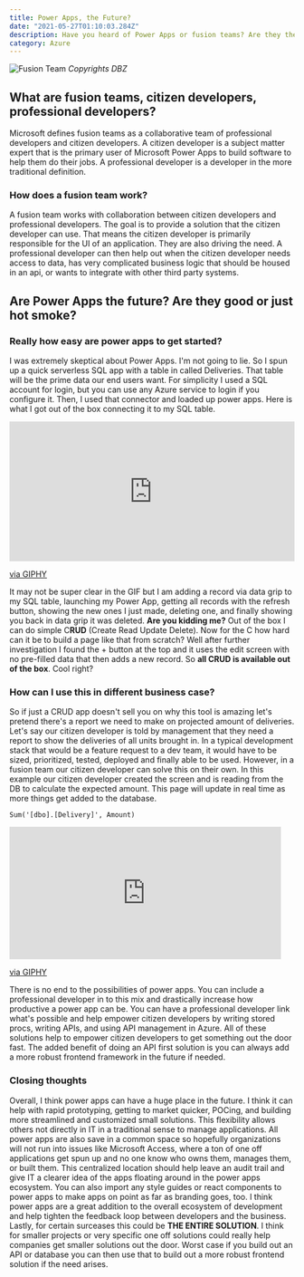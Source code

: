 ```yaml
---
title: Power Apps, the Future?
date: "2021-05-27T01:10:03.284Z"
description: Have you heard of Power Apps or fusion teams? Are they the future? Find out more!
category: Azure
---
```


![Fusion Team](/assets/fusion.png)
*Copyrights DBZ*

## What are fusion teams, citizen developers, professional developers?
Microsoft defines fusion teams as a collaborative team of professional developers and citizen developers. A citizen developer is a subject matter expert that is the primary user of Microsoft Power Apps to build software to help them do their jobs. A professional developer is a developer in the more traditional definition. 

### How does a fusion team work?
A fusion team works with collaboration between citizen developers and professional developers. The goal is to provide a solution that the citizen developer can use. That means the citizen developer is primarily responsible for the UI of an application. They are also driving the need. A professional developer can then help out when the citizen developer needs access to data, has very complicated business logic that should be housed in an api, or wants to integrate with other third party systems.

## Are Power Apps the future? Are they good or just hot smoke? 

### Really how easy are power apps to get started?
I was extremely skeptical about Power Apps. I'm not going to lie. So I spun up a quick serverless SQL app with a table in called Deliveries. That table will be the prime data our end users want. For simplicity I used a SQL account for login, but you can use any Azure service to login if you configure it. Then, I used that connector and loaded up power apps. Here is what I got out of the box connecting it to my SQL table.

<div style="width:100%;height:0;padding-bottom:49%;position:relative;"><iframe src="https://giphy.com/embed/pRaTviB0C3mLimrtQZ" width="100%" height="100%" style="position:absolute" frameBorder="0" class="giphy-embed" allowFullScreen></iframe></div><p><a href="https://giphy.com/gifs/pRaTviB0C3mLimrtQZ">via GIPHY</a></p>

It may not be super clear in the GIF but I am adding a record via data grip to my SQL table, launching my Power App, getting all records with the refresh button, showing the new ones I just made, deleting one, and finally showing you back in data grip it was deleted. **Are you kidding me?** Out of the box I can do simple C**RUD** (Create Read Update Delete). Now for the C how hard can it be to build a page like that from scratch? Well after further investigation I found the + button at the top and it uses the edit screen with no pre-filled data that then adds a new record. So **all CRUD is available out of the box**. Cool right? 

### How can I use this in different business case?
So if just a CRUD app doesn't sell you on why this tool is amazing let's pretend there's a report we need to make on projected amount of deliveries. Let's say our citizen developer is told by management that they need a report to show the deliveries of all units brought in. In a typical development stack that would be a feature request to a dev team, it would have to be sized, prioritized, tested, deployed and finally able to be used. However, in a fusion team our citizen developer can solve this on their own. In this example our citizen developer created the screen and is reading from the DB to calculate the expected amount. This page will update in real time as more things get added to the database.

`Sum('[dbo].[Delivery]', Amount)`


<iframe src="https://giphy.com/embed/SNlMeHVfavSbakhiqf" width="480" height="234" frameBorder="0" class="giphy-embed" allowFullScreen></iframe><p><a href="https://giphy.com/gifs/SNlMeHVfavSbakhiqf">via GIPHY</a></p>

There is no end to the possibilities of power apps. You can include a professional developer in to this mix and drastically increase how productive a power app can be. You can have a professional developer link what's possible and help empower citizen developers by writing stored procs, writing APIs, and using API management in Azure. All of these solutions help to empower citizen developers to get something out the door fast. The added benefit of doing an API first solution is you can always add a more robust frontend framework in the future if needed. 

### Closing thoughts
Overall, I think power apps can have a huge place in the future. I think it can help with rapid prototyping, getting to market quicker, POCing, and building more streamlined and customized small solutions. This flexibility allows others not directly in IT in a traditional sense to manage applications. All power apps are also save in a common space so hopefully organizations will not run into issues like Microsoft Access, where a ton of one off applications get spun up and no one know who owns them, manages them, or built them. This centralized location should help leave an audit trail and give IT a clearer idea of the apps floating around in the power apps ecosystem. You can also import any style guides or react components to power apps to make apps on point as far as branding goes, too. I think power apps are a great addition to the overall ecosystem of development and help tighten the feedback loop between developers and the business. Lastly, for certain surceases this could be **THE ENTIRE SOLUTION**. I think for smaller projects or very specific one off solutions could really help companies get smaller solutions out the door. Worst case if you build out an API or database you can then use that to build out a more robust frontend solution if the need arises. 